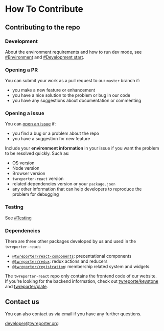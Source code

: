 # How To Contribute

## Contributing to the repo

### Development

About the environment requirements and how to run dev mode, see [#Environment](https://github.com/twreporter/twreporter-react#build-docker-image) and [#Development start](https://github.com/twreporter/twreporter-react#development-start). 

### Opening a PR

You can submit your work as a pull request to our `master` branch if:

- you make a new feature or enhancement
- you have a nice solution to the problem or bug in our code
- you have any suggestions about documentation or commenting

### Opening a issue

You can [open an issue](https://github.com/twreporter/twreporter-react/issues) if:

- you find a bug or a problem about the repo
- you have a suggestion for new feature

Include your **environment information** in your issue if you want the problem to be resolved quickly. Such as:

- OS version
- Node version
- Browser version
- `twreporter-react` version
- related dependencies version or your `package.json`
- any other information that can help developers to reproduce the problem for debugging 

### Testing

See [#Testing](https://github.com/twreporter/twreporter-react#testing)

### Dependencies

There are three other packages developed by us and used in the `twreporter-react`:

- [`@twreporter/react-components`](https://github.com/twreporter/twreporter-react-components): precentational components
- [`@twreporter/redux`](https://github.com/twreporter/twreporter-redux): redux actions and reducers
- [`@twreporter/registration`](https://github.com/twreporter/react-redux-registration): membership related system and widgets

The `twreporter-react` repo only contains the frontend code of our website. If you're looking for the backend information, check out [twreporte/keystone](https://github.com/twreporter/keystone) and [twreporter/plate](https://github.com/twreporter/plate).

## Contact us

You can also contact us via email if you have any further questions.

developer@twreporter.org